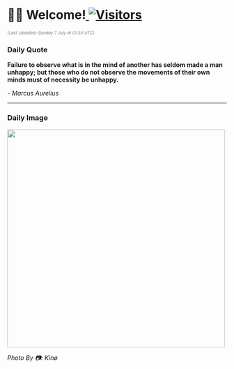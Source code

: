 <h1>👋🏽 Welcome!<a href="https://github.com/OmitNomis/"> <img src="https://visitor-badge.laobi.icu/badge?page_id=OmitNomis" alt="Visitors"></a></h1>

<i><p style="font-size: 0.6rem; color:gray">(Last Updated: Sunday 7 July at 01:34 UTC)</p></i>

<h3> Daily Quote </h3>
<b><p>Failure to observe what is in the mind of another has seldom made a man unhappy; but those who do not observe the movements of their own minds must of necessity be unhappy.</p></b>
<i><caption style="font-size: 0.8rem; color:gray;">- Marcus Aurelius</caption></i>


<hr>

<h3>Daily Image</h3>
<a href="https://images.unsplash.com/photo-1718511609335-a261357388a1?crop=entropy&cs=srgb&fm=jpg&ixid=M3w2MjM3MzF8MHwxfHJhbmRvbXx8fHx8fHx8fDE3MjAzMTYwODV8&ixlib=rb-4.0.3&q=85" target="_blank"><img style="height:500px;" src=https://images.unsplash.com/photo-1718511609335-a261357388a1?crop=entropy&cs=srgb&fm=jpg&ixid=M3w2MjM3MzF8MHwxfHJhbmRvbXx8fHx8fHx8fDE3MjAzMTYwODV8&ixlib=rb-4.0.3&q=85"/></a>

<i><caption style="font-size: 0.8rem; color:gray;"> Photo By 📷: Kinø</caption></i>
